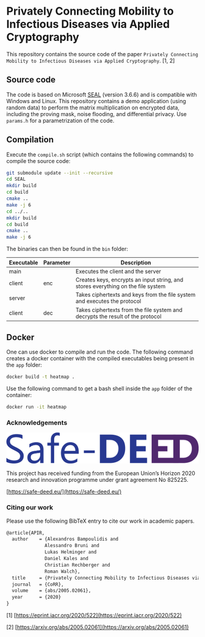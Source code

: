 # Privately Connecting Mobility to Infectious Diseases via Applied Cryptography

This repository contains the source code of the paper `Privately Connecting Mobility to Infectious Diseases via Applied Cryptography`. [1, 2]

## Source code

The code is based on Microsoft [SEAL](https://github.com/Microsoft/SEAL) (version 3.6.6) and is compatible with Windows and Linux.
This repository contains a demo application (using random data) to perform the matrix multiplication on encrypted data, including the proving mask, noise flooding, and differential privacy. Use `params.h` for a parametrization of the code.

## Compilation

Execute the `compile.sh` script (which contains the following commands) to compile the source code:

```bash
git submodule update --init --recursive
cd SEAL
mkdir build
cd build
cmake ..
make -j 6
cd ../..
mkdir build
cd build
cmake ..
make -j 6
```

The binaries can then be found in the `bin` folder:

| Executable | Parameter | Description                                                                      |
|------------|-----------|----------------------------------------------------------------------------------|
| main       |           | Executes the client and the server                                               |
| client     | enc       | Creates keys, encrypts an input string, and stores everything on the file system |
| server     |           | Takes ciphertexts and keys from the file system and executes the protocol        |
| client     | dec       | Takes ciphertexts from the file system and decrypts the result of the protocol   |

## Docker

One can use docker to compile and run the code. The following command creates a docker container with the compiled executables being present in the `app` folder:

```bash
docker build -t heatmap .
```

Use the following command to get a bash shell inside the `app` folder of the container:

```bash
docker run -it heatmap
```

### Acknowledgements

![Safe-DEED Logo](https://github.com/IAIK/CoronaHeatMap/blob/master/Safe-DEED_logo.png)

This project has received funding from the European Union’s Horizon 2020 research and innovation programme under grant agreement No 825225.

[https://safe-deed.eu/](https://safe-deed.eu/)

### Citing our work

Please use the following BibTeX entry to cite our work in academic papers.

```tex
@article{APIR,
  author    = {Alexandros Bampoulidis and
              Alessandro Bruni and
              Lukas Helminger and
              Daniel Kales and
              Christian Rechberger and
              Roman Walch},
  title     = {Privately Connecting Mobility to Infectious Diseases via Applied Cryptography},
  journal   = {CoRR},
  volume    = {abs/2005.02061},
  year      = {2020}
}
```

[1] [https://eprint.iacr.org/2020/522](https://eprint.iacr.org/2020/522)

[2] [https://arxiv.org/abs/2005.02061](https://arxiv.org/abs/2005.02061)
